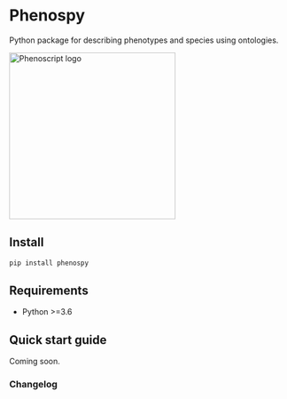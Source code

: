 # Phenospy
 Python package for describing phenotypes and species using ontologies.


 <p align="left">
  <img src="https://raw.githubusercontent.com/sergeitarasov/PhenoScript/main/Phenoscript_logo.png" width="300" title="Phenoscript logo">
</p>  


## Install
```bash
pip install phenospy
```
## Requirements
* Python >=3.6

## Quick start guide

Coming soon.

### Changelog

